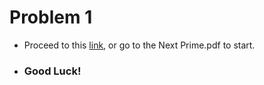 # Problem 1
- Proceed to this [link](https://dmoj.ca/problem/bf3), or go to the Next Prime.pdf to start.
- ### Good Luck!
